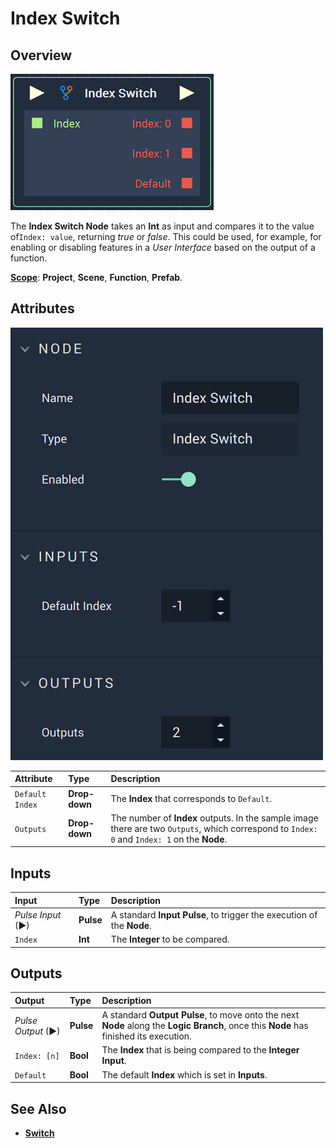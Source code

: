 # Index Switch

## Overview

![The Index Switch Node.](../../.gitbook/assets/indexswitchnode.png)

The **Index Switch Node** takes an **Int** as input and compares it to the value of`Index: value`, returning *true* or *false*. This could be used, for example, for enabling or disabling features in a *User Interface* based on the output of a function.

[**Scope**](../overview.md#scopes): **Project**, **Scene**, **Function**, **Prefab**.

## Attributes

![The Index Switch Node Attributes.](../../.gitbook/assets/indexswitchattributes.png)

| Attribute | Type | Description |
| :--- | :--- | :--- |
| `Default Index` | **Drop-down** | The **Index** that corresponds to `Default`. |
| `Outputs` | **Drop-down** | The number of **Index** outputs. In the sample image there are two `Outputs`, which correspond to `Index: 0` and `Index: 1` on the **Node**. |

## Inputs

| Input | Type | Description |
| :--- | :--- | :--- |
| _Pulse Input_ \(►\) | **Pulse** | A standard **Input Pulse**, to trigger the execution of the **Node**. |
| `Index` | **Int** | The **Integer** to be compared. |

## Outputs

| Output | Type | Description |
| :--- | :--- | :--- |
| _Pulse Output_ \(►\) | **Pulse** | A standard **Output Pulse**, to move onto the next **Node** along the **Logic Branch**, once this **Node** has finished its execution. |
| `Index: [n]` | **Bool** | The **Index** that is being compared to the **Integer** **Input**. |
| `Default` | **Bool** | The default **Index** which is set in **Inputs**. |

## See Also

* [**Switch**](switch.md)

